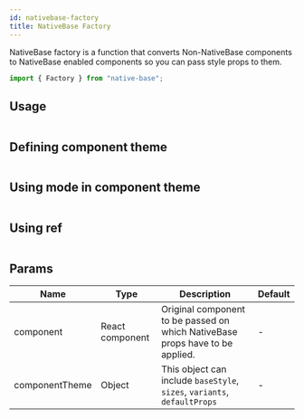 ```yaml
---
id: nativebase-factory
title: NativeBase Factory
---
```


NativeBase factory is a function that converts Non-NativeBase components to NativeBase enabled components so you can pass style props to them.

```jsx
import { Factory } from "native-base";
```

## Usage

```ComponentSnackPlayer path=components,composites,factory,usage.tsx

```

## Defining component theme

```ComponentSnackPlayer path=components,composites,factory,theme.tsx

```

## Using mode in component theme

```ComponentSnackPlayer path=components,composites,factory,modes.tsx

```

## Using ref

```ComponentSnackPlayer path=components,composites,factory,ref.tsx

```

## Params

| Name           | Type            | Description                                                                   | Default |
| -------------- | --------------- | ----------------------------------------------------------------------------- | ------- |
| component      | React component | Original component to be passed on which NativeBase props have to be applied. | -       |
| componentTheme | Object          | This object can include `baseStyle`, `sizes`, `variants`, `defaultProps`      | -       |
